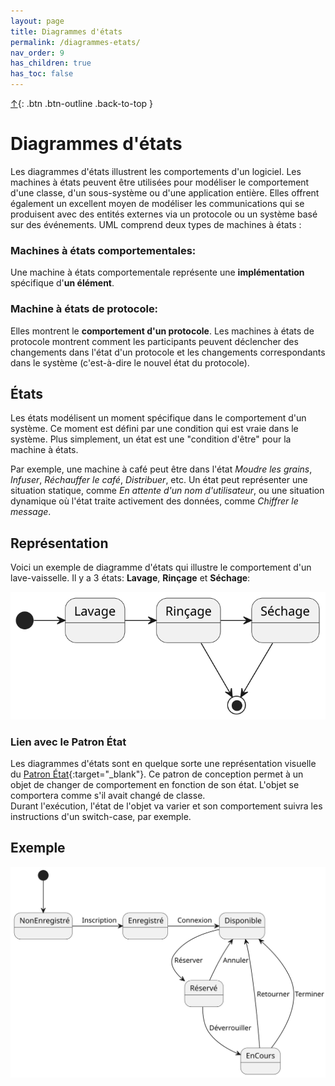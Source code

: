 ```yaml
---
layout: page
title: Diagrammes d'états
permalink: /diagrammes-etats/
nav_order: 9
has_children: true
has_toc: false
---
```


[↑](./#top){: .btn .btn-outline .back-to-top }

# Diagrammes d'états

Les diagrammes d'états illustrent les comportements d'un logiciel. Les machines à états peuvent être utilisées pour modéliser le comportement d'une classe, d'un sous-système ou d'une application entière. Elles offrent également un excellent moyen de modéliser les communications qui se produisent avec des entités externes via un protocole ou un système basé sur des événements.
UML comprend deux types de machines à états :

### Machines à états comportementales:

Une machine à états comportementale représente une **implémentation** spécifique d'**un élément**.

### Machine à états de protocole:

Elles montrent le **comportement d'un protocole**. Les machines à états de protocole montrent comment les participants peuvent déclencher des changements dans l'état d'un protocole et les changements correspondants dans le système (c'est-à-dire le nouvel état du protocole).

## États

Les états modélisent un moment spécifique dans le comportement d'un système. Ce moment est défini par une condition qui est vraie dans le système. Plus simplement, un état est une "condition d'être" pour la machine à états.

Par exemple, une machine à café peut être dans l'état _Moudre les grains_, _Infuser_, _Réchauffer le café_, _Distribuer_, etc. Un état peut représenter une situation statique, comme _En attente d'un nom d'utilisateur_, ou une situation dynamique où l'état traite activement des données, comme _Chiffrer le message_.

## Représentation

Voici un exemple de diagramme d'états qui illustre le comportement d'un lave-vaisselle. Il y a 3 états: **Lavage**, **Rinçage** et **Séchage**:

![](/out/plant_uml/stateDiagRepresentation/stateDiagRepresentation.svg)

### Lien avec le Patron État

Les diagrammes d'états sont en quelque sorte une représentation visuelle du [Patron État](https://refactoring.guru/design-patterns/state){:target="\_blank"}. Ce patron de conception permet à un objet de changer de comportement en fonction de son état. L'objet se comportera comme s'il avait changé de classe.  
Durant l'exécution, l'état de l'objet va varier et son comportement suivra les instructions d'un switch-case, par exemple.

## Exemple

![](/out/plant_uml/statePolyAuto/statePolyAuto.svg)
